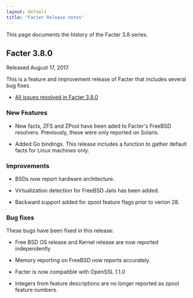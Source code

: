 ```yaml
---
layout: default
title: "Facter Release notes"
---
```


This page documents the history of the Facter 3.8 series.

## Facter 3.8.0

Released August 17, 2017.

This is a feature and improvement release of Facter that includes several bug fixes.

* [All issues resolved in Facter 3.8.0](https://tickets.puppetlabs.com/issues/?jql=fixVersion%20%3D%20%27FACT%203.8.0%27)

### New Features

* New facts, ZFS and ZPool have been aded to Facter's FreeBSD resolvers. Previously, these were only reported on Solaris.

* Added Go bindings. This release includes a function to gather default facts for Linux machines only. 


### Improvements

* BSDs now report hardware architecture.

* Virtualization detection for FreeBSD Jails has been added.

* Backward support added for zpool feature flags prior to verion 28.


### Bug fixes

These bugs have been fixed in this release:

* Free BSD OS release and Kernel release are now reported independently

* Memory reporting on FreeBSD now reports accurately.

* Facter is now compatible with OpenSSL 1.1.0

* Integers from feature descriptions are no longer reported as zpool feature numbers.


